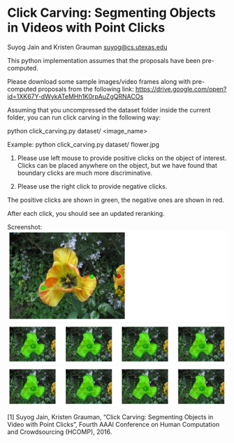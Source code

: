 # Click Carving: Segmenting Objects in Videos with Point Clicks 

Suyog Jain and Kristen Grauman
suyog@cs.utexas.edu

This python implementation assumes that the proposals have been pre-computed.

Please download some sample images/video frames along with pre-computed proposals from the following link:
https://drive.google.com/open?id=1XK67Y-dWykATeMHh1K0rpAuZgQRNACOs

Assuming that you uncompressed the dataset folder inside the current folder, you can run click carving in the following
way:

python click_carving.py dataset/ <image_name>

Example:
python click_carving.py dataset/ flower.jpg

1) Please use left mouse to provide positive clicks on the  object of interest. Clicks can be placed anywhere on the
object, but we have found that boundary clicks are much more discriminative. 

2) Please use the right click to provide negative clicks. 

The positive clicks are shown in green, the negative ones are shown in red.

After each click, you should see an updated reranking. 


Screenshot:
![Screenshot](screenshot.png)


[1] Suyog Jain, Kristen Grauman, “Click Carving: Segmenting Objects in Video with Point Clicks”, Fourth AAAI Conference on Human Computation and Crowdsourcing (HCOMP), 2016. 


